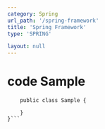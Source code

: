 ```yaml
---
category: Spring
url_path: '/spring-framework'
title: 'Spring Framework'
type: 'SPRING'

layout: null
---
```

# code Sample

```{
    public class Sample {
    
    }
}```

